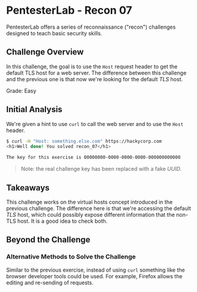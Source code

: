 # PentesterLab - Recon 07

PentesterLab offers a series of reconnaissance ("recon") challenges designed to
teach basic security skills.

## Challenge Overview

In this challenge, the goal is to use the `Host` request header to get the
default TLS host for a web server. The difference between this challenge and the
previous one is that now we're looking for the default _TLS_ host.

Grade: Easy

## Initial Analysis

We're given a hint to use `curl` to call the web server and to use the `Host`
header.

```sh
$ curl -H "Host: something.else.com" https://hackycorp.com
<h1>Well done! You solved recon_07</h1>

The key for this exercise is 00000000-0000-0000-0000-000000000000
```

> Note: the real challenge key has been replaced with a fake _UUID_.

## Takeaways

This challenge works on the virtual hosts concept introduced in the previous
challenge. The difference here is that we're accessing the default _TLS_ host,
which could possibly expose different information that the non-TLS host. It is
a good idea to check both.

## Beyond the Challenge

### Alternative Methods to Solve the Challenge

Similar to the previous exercise, instead of using `curl` something like the
browser developer tools could be used. For example, Firefox allows the editing
and re-sending of requests.
